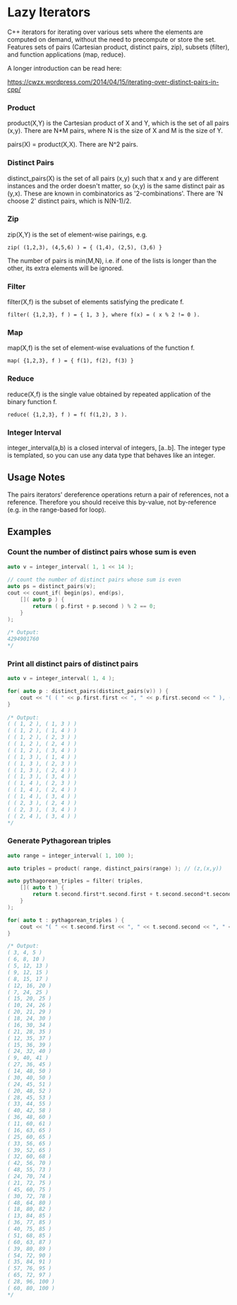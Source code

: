 Lazy Iterators
==============

C++ iterators for iterating over various sets where the elements are computed on demand, without the need to precompute or store the set. Features sets of pairs (Cartesian product, distinct pairs, zip), subsets (filter), and function applications (map, reduce).

A longer introduction can be read here:

https://cwzx.wordpress.com/2014/04/15/iterating-over-distinct-pairs-in-cpp/

### Product

product(X,Y) is the Cartesian product of X and Y, which is the set of all pairs (x,y). There are N*M pairs, where N is the size of X and M is the size of Y.

pairs(X) = product(X,X). There are N^2 pairs.

### Distinct Pairs

distinct_pairs(X) is the set of all pairs (x,y) such that x and y are different instances and the order doesn't matter, so (x,y) is the same distinct pair as (y,x). These are known in combinatorics as '2-combinations'. There are 'N choose 2' distinct pairs, which is N(N-1)/2.

### Zip

zip(X,Y) is the set of element-wise pairings, e.g.

    zip( (1,2,3), (4,5,6) ) = { (1,4), (2,5), (3,6) }

The number of pairs is min(M,N), i.e. if one of the lists is longer than the other, its extra elements will be ignored.

### Filter

filter(X,f) is the subset of elements satisfying the predicate f.

    filter( {1,2,3}, f ) = { 1, 3 }, where f(x) = ( x % 2 != 0 ).

### Map

map(X,f) is the set of element-wise evaluations of the function f.

    map( {1,2,3}, f ) = { f(1), f(2), f(3) }

### Reduce

reduce(X,f) is the single value obtained by repeated application of the binary function f.

    reduce( {1,2,3}, f ) = f( f(1,2), 3 ).

### Integer Interval

integer_interval(a,b) is a closed interval of integers, [a..b]. The integer type is templated, so you can use any data type that behaves like an integer.


Usage Notes
-----------

The pairs iterators' dereference operations return a pair of references, not a reference. Therefore you should receive this by-value, not by-reference (e.g. in the range-based for loop).

Examples
--------

### Count the number of distinct pairs whose sum is even

```cpp
auto v = integer_interval( 1, 1 << 14 );
 
// count the number of distinct pairs whose sum is even
auto ps = distinct_pairs(v);
cout << count_if( begin(ps), end(ps),
    []( auto p ) {
        return ( p.first + p.second ) % 2 == 0;
    }
);
 
/* Output:
4294901760
*/
```

### Print all distinct pairs of distinct pairs

```cpp
auto v = integer_interval( 1, 4 );

for( auto p : distinct_pairs(distinct_pairs(v)) ) {
    cout << "( ( " << p.first.first << ", " << p.first.second << " ), ( " << p.second.first << ", " << p.second.second << " ) )" << endl;
}
 
/* Output:
( ( 1, 2 ), ( 1, 3 ) )
( ( 1, 2 ), ( 1, 4 ) )
( ( 1, 2 ), ( 2, 3 ) )
( ( 1, 2 ), ( 2, 4 ) )
( ( 1, 2 ), ( 3, 4 ) )
( ( 1, 3 ), ( 1, 4 ) )
( ( 1, 3 ), ( 2, 3 ) )
( ( 1, 3 ), ( 2, 4 ) )
( ( 1, 3 ), ( 3, 4 ) )
( ( 1, 4 ), ( 2, 3 ) )
( ( 1, 4 ), ( 2, 4 ) )
( ( 1, 4 ), ( 3, 4 ) )
( ( 2, 3 ), ( 2, 4 ) )
( ( 2, 3 ), ( 3, 4 ) )
( ( 2, 4 ), ( 3, 4 ) )
*/
```

### Generate Pythagorean triples

```cpp
auto range = integer_interval( 1, 100 );

auto triples = product( range, distinct_pairs(range) ); // (z,(x,y))

auto pythagorean_triples = filter( triples,
	[]( auto t ) {
		return t.second.first*t.second.first + t.second.second*t.second.second == t.first*t.first;
	}
);

for( auto t : pythagorean_triples ) {
	cout << "( " << t.second.first << ", " << t.second.second << ", " << t.first << " )" << endl;
}

/* Output:
( 3, 4, 5 )
( 6, 8, 10 )
( 5, 12, 13 )
( 9, 12, 15 )
( 8, 15, 17 )
( 12, 16, 20 )
( 7, 24, 25 )
( 15, 20, 25 )
( 10, 24, 26 )
( 20, 21, 29 )
( 18, 24, 30 )
( 16, 30, 34 )
( 21, 28, 35 )
( 12, 35, 37 )
( 15, 36, 39 )
( 24, 32, 40 )
( 9, 40, 41 )
( 27, 36, 45 )
( 14, 48, 50 )
( 30, 40, 50 )
( 24, 45, 51 )
( 20, 48, 52 )
( 28, 45, 53 )
( 33, 44, 55 )
( 40, 42, 58 )
( 36, 48, 60 )
( 11, 60, 61 )
( 16, 63, 65 )
( 25, 60, 65 )
( 33, 56, 65 )
( 39, 52, 65 )
( 32, 60, 68 )
( 42, 56, 70 )
( 48, 55, 73 )
( 24, 70, 74 )
( 21, 72, 75 )
( 45, 60, 75 )
( 30, 72, 78 )
( 48, 64, 80 )
( 18, 80, 82 )
( 13, 84, 85 )
( 36, 77, 85 )
( 40, 75, 85 )
( 51, 68, 85 )
( 60, 63, 87 )
( 39, 80, 89 )
( 54, 72, 90 )
( 35, 84, 91 )
( 57, 76, 95 )
( 65, 72, 97 )
( 28, 96, 100 )
( 60, 80, 100 )
*/
```





